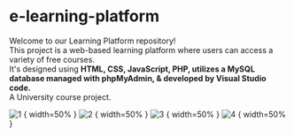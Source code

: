# e-learning-platform
Welcome to our Learning Platform repository! </br>
This project is a web-based learning platform where users can access a variety of free courses. </br>
It's designed using <b>HTML, CSS, JavaScript, PHP, utilizes a MySQL database managed with phpMyAdmin, & developed by Visual Studio code.</b></br>
A University course project.



![1](https://github.com/HarshanaEshan/e-learning-platform/assets/125446054/9ded52b1-8372-4ae3-8c89-06b7692f2ea8) { width=50% }
![2](https://github.com/HarshanaEshan/e-learning-platform/assets/125446054/63a2a710-6354-4ecf-a145-3e078943c1ba) { width=50% }
![3](https://github.com/HarshanaEshan/e-learning-platform/assets/125446054/00a8b954-d266-4030-8e6d-209705ff80fe) { width=50% }
![4](https://github.com/HarshanaEshan/e-learning-platform/assets/125446054/b44e4b40-ed60-49cb-a717-0f04732a8df4) { width=50% }
        


